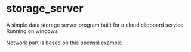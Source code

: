 # storage_server
A simple data storage server program built for a cloud clipboard service. Running on windows.

Network part is based on this [openssl example](https://wiki.openssl.org/index.php/Simple_TLS_Server).
